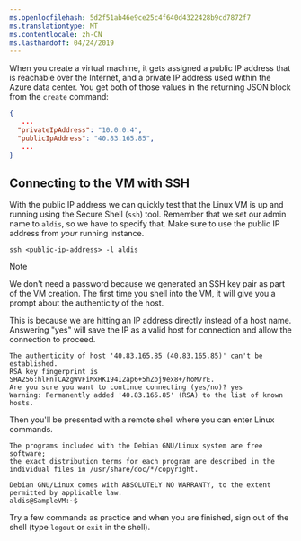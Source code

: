 ```yaml
---
ms.openlocfilehash: 5d2f51ab46e9ce25c4f640d4322428b9cd7872f7
ms.translationtype: MT
ms.contentlocale: zh-CN
ms.lasthandoff: 04/24/2019
---
```

When you create a virtual machine, it gets assigned a public IP address that is reachable over the Internet, and a private IP address used within the Azure data center. You get both of those values in the returning JSON block from the `create` command:

```json
{
   ...
  "privateIpAddress": "10.0.0.4",
  "publicIpAddress": "40.83.165.85",
   ...
}
```

## <a name="connecting-to-the-vm-with-ssh"></a>Connecting to the VM with SSH

With the public IP address we can quickly test that the Linux VM is up and running using the Secure Shell (`ssh`) tool. Remember that we set our admin name to `aldis`, so we have to specify that. Make sure to use the public IP address from _your_ running instance.

```azurecli
ssh <public-ip-address> -l aldis
```

> [!NOTE]
> We don't need a password because we generated an SSH key pair as part of the VM creation. The first time you shell into the VM, it will give you a prompt about the authenticity of the host. 
> 
> This is because we are hitting an IP address directly instead of a host name. Answering "yes" will save the IP as a valid host for connection and allow the connection to proceed.

```output
The authenticity of host '40.83.165.85 (40.83.165.85)' can't be established.
RSA key fingerprint is SHA256:hlFnTCAzgWVFiMxHK194I2ap6+5hZoj9ex8+/hoM7rE.
Are you sure you want to continue connecting (yes/no)? yes
Warning: Permanently added '40.83.165.85' (RSA) to the list of known hosts.
```

Then you'll be presented with a remote shell where you can enter Linux commands.

```output
The programs included with the Debian GNU/Linux system are free software;
the exact distribution terms for each program are described in the
individual files in /usr/share/doc/*/copyright.

Debian GNU/Linux comes with ABSOLUTELY NO WARRANTY, to the extent
permitted by applicable law.
aldis@SampleVM:~$
```

Try a few commands as practice and when you are finished, sign out of the shell (type `logout` or `exit` in the shell).